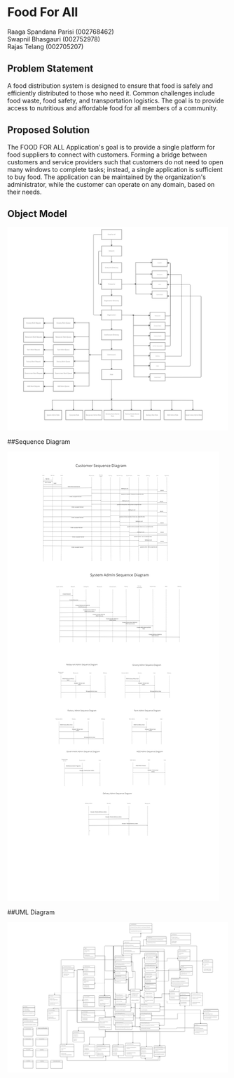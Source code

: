 # Food For All

Raaga Spandana Parisi (002768462)  
Swapnil Bhasgauri (002752978)  
Rajas Telang (002705207)  

## Problem Statement  
A food distribution system is designed to ensure that food is safely and efficiently distributed to those who need it. Common challenges include food waste, food safety, and transportation logistics. The goal is to provide access to nutritious and affordable food for all members of a community.  

## Proposed Solution   
The FOOD FOR ALL Application's goal is to provide a single platform for food suppliers to connect with customers. Forming a bridge between customers and service providers such that customers do not need to open many windows to complete tasks; instead, a single application is sufficient to buy food. The application can be maintained by the organization's administrator, while the customer can operate on any domain, based on their needs.  

## Object Model
	
![image](https://github.com/spandanaparisi99/AED_Final_Project/blob/master/Images/foodforall%20object%20model.jpg)  

##Sequence Diagram  

![image](https://github.com/spandanaparisi99/AED_Final_Project/blob/master/Images/UML%20Sequence%20Diagram%20-%20Frame%201.jpg)  

##UML Diagram  

![image](https://github.com/spandanaparisi99/AED_Final_Project/blob/master/Images/AED%20FINAL%20UML.jpg)  

